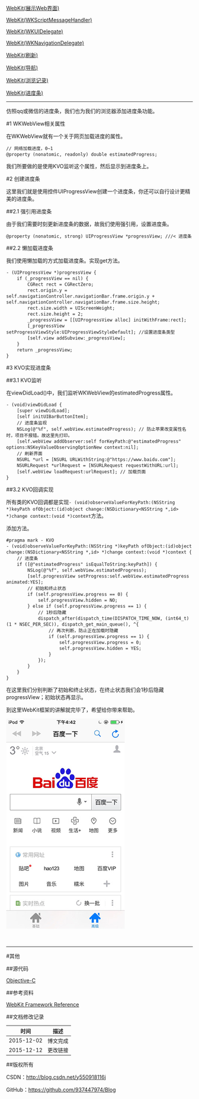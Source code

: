 [WebKit(展示Web界面)](https://github.com/937447974/Blog/blob/master/IOS/Core%20Services%20Layer/WebKit/WebKit(展示Web界面).md)

[WebKit(WKScriptMessageHandler)](https://github.com/937447974/Blog/blob/master/IOS/Core%20Services%20Layer/WebKit/WebKit(WKScriptMessageHandler).md)

[WebKit(WKUIDelegate)](https://github.com/937447974/Blog/blob/master/IOS/Core%20Services%20Layer/WebKit/WebKit(WKUIDelegate).md)

[WebKit(WKNavigationDelegate)](https://github.com/937447974/Blog/blob/master/IOS/Core%20Services%20Layer/WebKit/WebKit(WKNavigationDelegate).md)

[WebKit(刷新)](https://github.com/937447974/Blog/blob/master/IOS/Core%20Services%20Layer/WebKit/WebKit(刷新).md)

[WebKit(导航)](https://github.com/937447974/Blog/blob/master/IOS/Core%20Services%20Layer/WebKit/WebKit(导航).md)

[WebKit(浏览记录)](https://github.com/937447974/Blog/blob/master/IOS/Core%20Services%20Layer/WebKit/WebKit(浏览记录).md)

[WebKit(进度条)](https://github.com/937447974/Blog/blob/master/IOS/Core%20Services%20Layer/WebKit/WebKit(进度条).md)

------

仿照qq或微信的进度条，我们也为我们的浏览器添加进度条功能。

#1 WKWebView相关属性

在WKWebView就有一个关于网页加载进度的属性。

```objc
// 网络加载进度，0~1
@property (nonatomic, readonly) double estimatedProgress;
```

我们所要做的是使用KVO监听这个属性，然后显示到进度条上。

#2 创建进度条

这里我们就是使用控件UIProgressView创建一个进度条，你还可以自行设计更精美的进度条。

##2.1 强引用进度条

由于我们需要时刻更新进度条的数据，故我们使用强引用，设置进度条。

```objc
@property (nonatomic, strong) UIProgressView *progressView; ///< 进度条
```

##2.2 懒加载进度条

我们使用懒加载的方式加载进度条。实现get方法。

```objc
- (UIProgressView *)progressView {
    if (_progressView == nil) {
        CGRect rect = CGRectZero;
        rect.origin.y = self.navigationController.navigationBar.frame.origin.y + self.navigationController.navigationBar.frame.size.height;
        rect.size.width = UIScreenWeight;
        rect.size.height = 2;
        _progressView = [[UIProgressView alloc] initWithFrame:rect];
        [_progressView setProgressViewStyle:UIProgressViewStyleDefault]; //设置进度条类型
        [self.view addSubview:_progressView];
    }
    return _progressView;
}
```

#3 KVO实现进度条

##3.1 KVO监听

在viewDidLoad()中，我们监听WKWebView的estimatedProgress属性。

```objc
- (void)viewDidLoad {
    [super viewDidLoad];
    [self initUIBarButtonItem];
    // 进度条监视
    NSLog(@"%f", self.webView.estimatedProgress); // 防止苹果改变属性名时，项目不报错。故这里先打印。
    [self.webView addObserver:self forKeyPath:@"estimatedProgress" options:NSKeyValueObservingOptionNew context:nil];
    // 刷新界面
    NSURL *url = [NSURL URLWithString:@"https://www.baidu.com"];
    NSURLRequest *urlRequest = [NSURLRequest requestWithURL:url];
    [self.webView loadRequest:urlRequest]; // 加载页面
}
```

##3.2 KVO回调实现

所有类的KVO回调都是实现`- (void)observeValueForKeyPath:(NSString *)keyPath ofObject:(id)object change:(NSDictionary<NSString *,id> *)change context:(void *)context`方法。

添加方法。

```objc
#pragma mark - KVO
- (void)observeValueForKeyPath:(NSString *)keyPath ofObject:(id)object change:(NSDictionary<NSString *,id> *)change context:(void *)context {
    // 进度条
    if ([@"estimatedProgress" isEqualToString:keyPath]) {
        NSLog(@"%f", self.webView.estimatedProgress);
        [self.progressView setProgress:self.webView.estimatedProgress animated:YES];
        // 初始和终止状态
        if (self.progressView.progress == 0) {
            self.progressView.hidden = NO;
        } else if (self.progressView.progress == 1) {
            // 1秒后隐藏
            dispatch_after(dispatch_time(DISPATCH_TIME_NOW, (int64_t)(1 * NSEC_PER_SEC)), dispatch_get_main_queue(), ^{
                // 再次判断，防止正在加载时隐藏
                if (self.progressView.progress == 1) {
                    self.progressView.progress = 0;
                    self.progressView.hidden = YES;
                }
            });
        }
    }
}
```

在这里我们分别判断了初始和终止状态，在终止状态我们会1秒后隐藏progressView；初始状态再显示。

到这里WebKit框架的讲解就完毕了，希望给你带来帮助。

![](https://raw.githubusercontent.com/937447974/Blog/master/Resources/2015120201.jpg)

&#160;

----------

#其他

##源代码

[Objective-C](https://github.com/937447974/Objective-C)

##参考资料

[WebKit Framework Reference](https://developer.apple.com/library/ios/documentation/Cocoa/Reference/WebKit/ObjC_classic/index.html)

##文档修改记录

| 时间 | 描述 |
| ---- | ---- |
| 2015-12-02 | 博文完成 |
| 2015-12-12 | 更改链接 |

##版权所有

CSDN：http://blog.csdn.net/y550918116j

GitHub：https://github.com/937447974/Blog